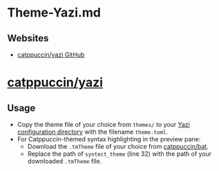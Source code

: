 # Theme-Yazi.md

## Websites

* [catppuccin/yazi GitHub](https://github.com/catppuccin/yazi)

# [catppuccin/yazi](https://github.com/catppuccin/yazi)

## Usage

* Copy the theme file of your choice from `themes/` to your [Yazi configuration directory](https://yazi-rs.github.io/docs/configuration/overview) with the filename `theme.toml`.
* For Catppuccin-themed syntax highlighting in the preview pane:
  * Download the `.tmTheme` file of your choice from [catppuccin/bat](https://github.com/catppuccin/bat).
  * Replace the path of `syntect_theme` (line 32) with the path of your downloaded `.tmTheme` file.
